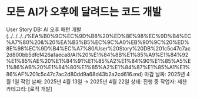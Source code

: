# 모든 AI가 오후에 달려드는 코드 개발

User Story DB: AI 오후 패턴 개발 (../../../../%EA%B0%9C%EC%9D%B8%20%ED%8E%98%EC%9D%B4%EC%A7%80%20&%20%EA%B3%B5%EC%9C%A0%EB%90%9C%20%ED%8E%98%EC%9D%B4%EC%A7%80/User%20Story%20DB%201c5c47c7ac2d800bb5dfcf426a1aeca8/AI%20%E1%84%8B%E1%85%A9%E1%84%92%E1%85%AE%20%E1%84%91%E1%85%A2%E1%84%90%E1%85%A5%E1%86%AB%20%E1%84%80%E1%85%A2%E1%84%87%E1%85%A1%E1%86%AF%201c5c47c7ac2d80dd9a68d43b2a2cd616.md)
마감 날짜: 2025년 4월 1일
작업 날짜: 2025년 4월 13일 → 2025년 4월 22일
상태: 진행 중
작업자: 세찬
카테고리: [로직 개발]